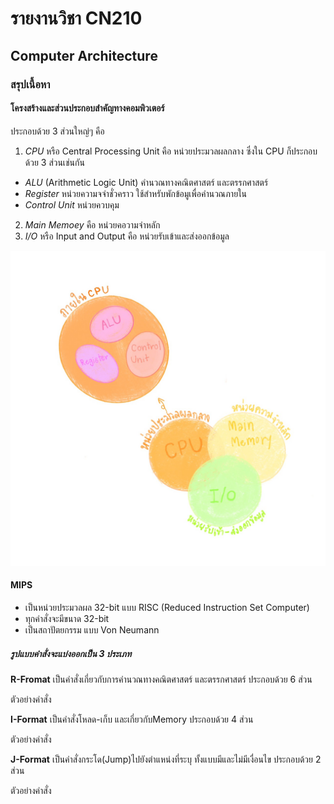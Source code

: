 # รายงานวิชา CN210
## Computer Architecture




### สรุปเนื้อหา



#### **โครงสร้างและส่วนประกอบสำคัญทางคอมพิวเตอร์**
ประกอบด้วย 3 ส่วนใหญ่ๆ คือ

  1. *CPU* หรือ Central Processing Unit คือ หน่วยประมวลผลกลาง ซึ่งใน CPU ก็ประกอบด้วย 3 ส่วนเช่นกัน
  - *ALU* (Arithmetic Logic Unit) คำนวณทางคณิตศาสตร์ และตรรกศาสตร์
  - *Register* หน่วยความจจำชั่วคราว ใช้สำหรับพักข้อมูเพื่อคำนวณภายใน
  - *Control Unit* หน่วยควบคุม
  2. *Main Memoey* คือ หน่วยคอวามจำหลัก
  3. *I/O* หรือ Input and Output คือ หน่วยรับเข้าและส่งออกข้อมูล


![image](1.jpg)

#### **MIPS**
- เป็นหน่วยประมวลผล 32-bit แบบ RISC (Reduced Instruction Set Computer)
- ทุกคำสั่งจะมีขนาด 32-bit
- เป็นสถาปัตยกรรม แบบ Von Neumann

##### **รูปแบบคำสั่งจะแบ่งออกเป็น 3 ประเภท**

**R-Fromat**
เป็นคำสั่งเกี่ยวกับการคำนวณทางคณิตศาสตร์ และตรรกศาสตร์
ประกอบด้วย 6 ส่วน


ตัวอย่างคำสั่ง


**I-Format**
เป็นคำสั่งโหลด-เก็บ และเกี่ยวกับMemory
ประกอบด้วย 4 ส่วน


ตัวอย่างคำสั่ง


**J-Format**
เป็นคำสั่งกระโด(Jump)ไปยังตำแหน่งที่ระบุ ทั้งแบบมีและไม่มีเงื่อนไข
ประกอบด้วย 2 ส่วน


ตัวอย่างคำสั่ง



